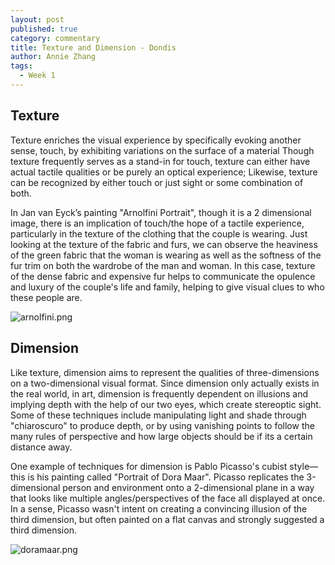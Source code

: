 ```yaml
---
layout: post
published: true
category: commentary
title: Texture and Dimension - Dondis
author: Annie Zhang
tags:
  - Week 1
---
```

## Texture

Texture enriches the visual experience by specifically evoking another sense, touch, by exhibiting variations on the surface of a material  Though texture frequently serves as a stand-in for touch, texture can either have actual tactile qualities or be purely an optical experience; Likewise, texture can be recognized by either touch or just sight or some combination of both.

In Jan van Eyck’s painting "Arnolfini Portrait", though it is a 2 dimensional image, there is an implication of touch/the hope of a tactile experience, particularly in the texture of the clothing that the couple is wearing. Just looking at the texture of the fabric and furs, we can observe the heaviness of the green fabric that the woman is wearing as well as the softness of the fur trim on both the wardrobe of the man and woman. In this case, texture of the dense fabric and expensive fur helps to communicate the opulence and luxury of the couple's life and family, helping to give visual clues to who these people are.

![arnolfini.png]({{site.baseurl}}/assets/arnolfini.png)

## Dimension

Like texture, dimension aims to represent the qualities of three-dimensions on a two-dimensional visual format. Since dimension only actually exists in the real world, in art, dimension is frequently dependent on illusions and implying depth with the help of our two eyes, which create stereoptic sight. Some of these techniques include manipulating light and shade through "chiaroscuro" to produce depth, or by using vanishing points to follow the many rules of perspective and how large objects should be if its a certain distance away.

One example of techniques for dimension is Pablo Picasso's cubist style—this is his painting called "Portrait of Dora Maar". Picasso replicates the 3-dimensional person and environment onto a 2-dimensional plane in a way that looks like multiple angles/perspectives of the face all displayed at once. In a sense, Picasso wasn't intent on creating a convincing illusion of the third dimension, but often painted on a flat canvas and strongly suggested a third dimension.

![doramaar.png]({{site.baseurl}}/assets/doramaar.png)
